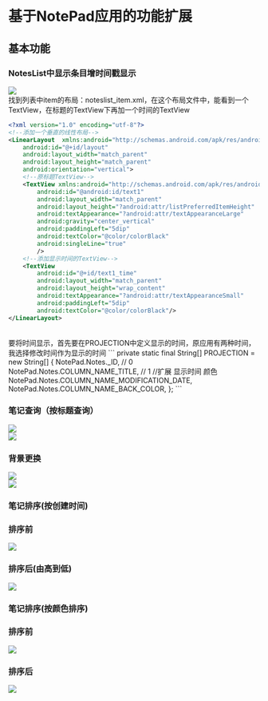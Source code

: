 ﻿# 基于NotePad应用的功能扩展

## 基本功能
### NotesList中显示条目增时间戳显示<br>
![](https://github.com/BornTW/android-NotePad/blob/master/Images/time.PNG)<br>
找到列表中item的布局：noteslist_item.xml，在这个布局文件中，能看到一个TextView，在标题的TextView下再加一个时间的TextView
```xml
<?xml version="1.0" encoding="utf-8"?>
<!--添加一个垂直的线性布局-->
<LinearLayout  xmlns:android="http://schemas.android.com/apk/res/android"
    android:id="@+id/layout"
    android:layout_width="match_parent"
    android:layout_height="match_parent"
    android:orientation="vertical">
    <!--原标题TextView-->
    <TextView xmlns:android="http://schemas.android.com/apk/res/android"
        android:id="@android:id/text1"
        android:layout_width="match_parent"
        android:layout_height="?android:attr/listPreferredItemHeight"
        android:textAppearance="?android:attr/textAppearanceLarge"
        android:gravity="center_vertical"
        android:paddingLeft="5dip"
        android:textColor="@color/colorBlack"
        android:singleLine="true"
        />
    <!--添加显示时间的TextView-->
    <TextView
        android:id="@+id/text1_time"
        android:layout_width="match_parent"
        android:layout_height="wrap_content"
        android:textAppearance="?android:attr/textAppearanceSmall"
        android:paddingLeft="5dip"
        android:textColor="@color/colorBlack"/>
</LinearLayout>
```
<br>
要将时间显示，首先要在PROJECTION中定义显示的时间，原应用有两种时间，我选择修改时间作为显示的时间
```
 private static final String[] PROJECTION = new String[] {
            NotePad.Notes._ID, // 0
            NotePad.Notes.COLUMN_NAME_TITLE, // 1
            //扩展 显示时间 颜色
            NotePad.Notes.COLUMN_NAME_MODIFICATION_DATE,
            NotePad.Notes.COLUMN_NAME_BACK_COLOR, 
    };
```

### 笔记查询（按标题查询）<br>
![](https://github.com/BornTW/android-NotePad/blob/master/Images/search1.PNG)<br>
![](https://github.com/BornTW/android-NotePad/blob/master/Images/search2.PNG)<br>



### 背景更换<br>
![](https://github.com/BornTW/android-NotePad/blob/master/Images/background1.PNG)<br>
![](https://github.com/BornTW/android-NotePad/blob/master/Images/background2.PNG)<br>

### 笔记排序(按创建时间)<br>
### 排序前<br>
![](https://github.com/BornTW/android-NotePad/blob/master/Images/timesort-before.PNG)<br>
### 排序后(由高到低)<br>
![](https://github.com/BornTW/android-NotePad/blob/master/Images/time-after.PNG)<br>


### 笔记排序(按颜色排序)<br>
### 排序前<br>
![](https://github.com/BornTW/android-NotePad/blob/master/Images/timesort.PNG)<br>
### 排序后<br>

![](https://github.com/BornTW/android-NotePad/blob/master/Images/timesort-before.PNG)<br>
